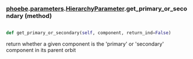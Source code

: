 ### [phoebe](phoebe.md).[parameters](phoebe.parameters.md).[HierarchyParameter](phoebe.parameters.HierarchyParameter.md).get_primary_or_secondary (method)


```py

def get_primary_or_secondary(self, component, return_ind=False)

```



return whether a given component is the 'primary' or 'secondary'
component in its parent orbit

